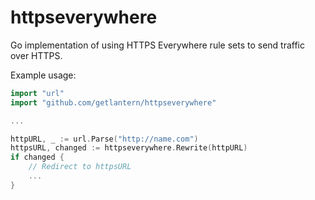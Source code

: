 # httpseverywhere
Go implementation of using HTTPS Everywhere rule sets to send traffic over HTTPS.

Example usage:

```go
import "url"
import "github.com/getlantern/httpseverywhere"

...

httpURL, _ := url.Parse("http://name.com")
httpsURL, changed := httpseverywhere.Rewrite(httpURL)
if changed {
	// Redirect to httpsURL
	...
}
```
